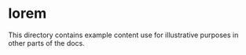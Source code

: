 <script>
  import { Render } from 'svench'
</script>

# lorem

This directory contains example content use for illustrative purposes in other parts of the docs.

<Render src="*" />
